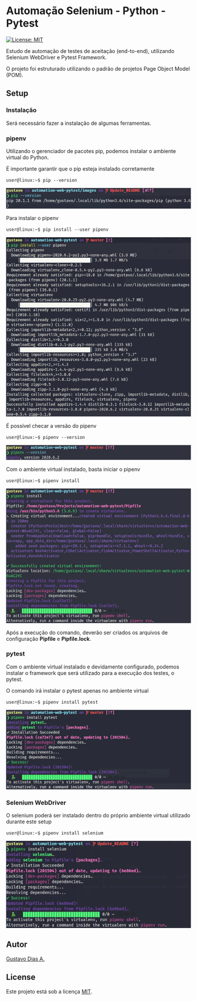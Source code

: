 # Automação Selenium - Python - Pytest

[![License: MIT](https://img.shields.io/badge/License-MIT-blue.svg)](https://opensource.org/licenses/MIT)

Estudo de automação de testes de aceitação (end-to-end), utilizando Selenium WebDriver e Pytest Framework.

O projeto foi estruturado utilizando o padrão de projetos Page Object Model (POM).

## Setup

### Instalação

Será necessário fazer a instalação de algumas ferramentas.

### pipenv

Utilizando o gerenciador de pacotes pip, podemos instalar o ambiente virtual do Python.

É importante garantir que o pip esteja instalado corretamente

```console
user@linux:~$ pip --version
```

![pip --version](images/pip_version.png)

Para instalar o pipenv

```console
user@linux:~$ pip install --user pipenv
```

![pip install --user pipenv](images/pip_install_pipenv.png)

É possível checar a versão do pipenv

```console
user@linux:~$ pipenv --version
```

![pipenv --version](images/pipenv_version.png)

Com o ambiente virtual instalado, basta iniciar o pipenv

```console
user@linux:~$ pipenv install
```

![pipenv install](images/pipenv_install_ini.png)

Após a execução do comando, deverão ser criados os arquivos de configuração **Pipfile** e **Pipfile.lock**.

### pytest

Com o ambiente virtual instalado e devidamente configurado, podemos instalar o framework que será utilizado para a execução dos testes, o pytest.

O comando irá instalar o pytest apenas no ambiente virtual

```console
user@linux:~$ pipenv install pytest
```

![pipenv install pytest](images/pipenv_install_pytest.png)

### Selenium WebDriver

O selenium poderá ser instalado dentro do próprio ambiente virtual utilizado durante este setup

```console
user@linux:~$ pipenv install selenium
```

![pipenv install selenium](images/pipenv_install_selenium.png)

## Autor

[Gustavo Dias A.](https://www.linkedin.com/in/gustavo-dias-alexandre-543568157/)

## License

Este projeto está sob a licença [MIT](https://choosealicense.com/licenses/mit/).
